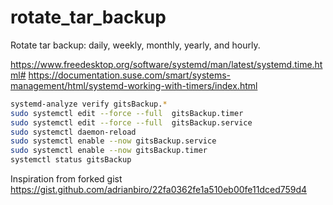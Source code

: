 # rotate_tar_backup

Rotate tar backup: daily, weekly, monthly, yearly, and hourly.

<https://www.freedesktop.org/software/systemd/man/latest/systemd.time.html#>
<https://documentation.suse.com/smart/systems-management/html/systemd-working-with-timers/index.html>

```bash
systemd-analyze verify gitsBackup.*
sudo systemctl edit --force --full  gitsBackup.timer
sudo systemctl edit --force --full  gitsBackup.service
sudo systemctl daemon-reload 
sudo systemctl enable --now gitsBackup.service
sudo systemctl enable --now gitsBackup.timer
systemctl status gitsBackup
```

Inspiration from forked gist <https://gist.github.com/adrianbiro/22fa0362fe1a510eb00fe11dced759d4>